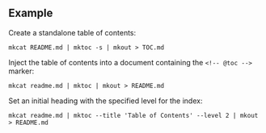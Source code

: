 ## Example

Create a standalone table of contents:

```shell
mkcat README.md | mktoc -s | mkout > TOC.md
```

Inject the table of contents into a document containing the `<!-- @toc -->` marker:

```shell
mkcat readme.md | mktoc | mkout > README.md
```

Set an initial heading with the specified level for the index:

```shell
mkcat readme.md | mktoc --title 'Table of Contents' --level 2 | mkout > README.md
```
